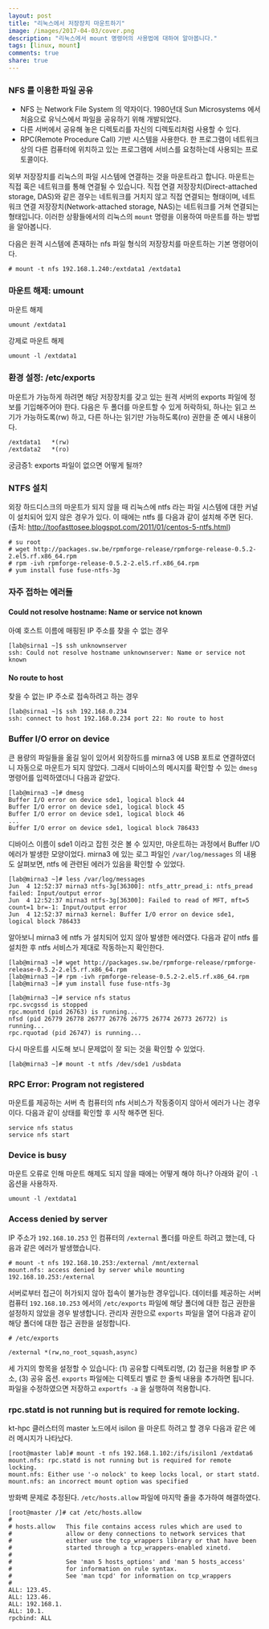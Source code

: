 ```yaml
---
layout: post
title: "리눅스에서 저장장치 마운트하기"
image: /images/2017-04-03/cover.png
description: "리눅스에서 mount 명령어의 사용법에 대하여 알아봅니다."
tags: [linux, mount]
comments: true
share: true
---
```


### NFS 를 이용한 파일 공유

* NFS 는 Network File System 의 약자이다.
  1980년대 Sun Microsystems 에서 처음으로 유닉스에서 파일을 공유하기 위해 개발되었다.
* 다른 서버에서 공유해 놓은 디렉토리를 자신의 디렉토리처럼 사용할 수 있다.
* RPC(Remote Procedure Call) 기반 시스템을 사용한다.
  한 프로그램이 네트워크 상의 다른 컴퓨터에 위치하고 있는 프로그램에 서비스를 요청하는데 사용되는 프로토콜이다. 

외부 저장장치를 리눅스의 파일 시스템에 연결하는 것을 마운트라고 합니다.
마운트는 직접 혹은 네트워크를 통해 연결될 수 있습니다.
직접 연결 저장장치(Direct-attached storage, DAS)와 같은 경우는 네트워크를 거치지 않고 직접 연결되는 형태이며,
네트워크 연결 저장장치(Network-attached storage, NAS)는 네트워크를 거쳐 연결되는 형태입니다.
이러한 상황들에서의 리눅스의 `mount` 명령을 이용하여 마운트를 하는 방법을 알아봅니다.

다음은 원격 시스템에 존재하는 nfs 파일 형식의 저장장치를 마운트하는 기본 명령어이다.

```
# mount -t nfs 192.168.1.240:/extdata1 /extdata1
```


### 마운트 해제: umount

마운트 해제

```
umount /extdata1
```

강제로 마운트 해제

```
umount -l /extdata1
```


### 환경 설정: /etc/exports

마운트가 가능하게 하려면 해당 저장장치를 갖고 있는 원격 서버의 exports 파일에 정보를 기입해주어야 한다.
다음은 두 폴더를 마운트할 수 있게 허락하되, 하나는 읽고 쓰기가 가능하도록(rw) 하고,
다른 하나는 읽기만 가능하도록(ro) 권한을 준 예시 내용이다.

```
/extdata1   *(rw)
/extdata2   *(ro)
```

궁금증1: exports 파일이 없으면 어떻게 될까?


### NTFS 설치

외장 하드디스크의 마운트가 되지 않을 때 리눅스에 ntfs 라는 파일 시스템에 대한 커널이 설치되어 있지 않은 경우가 있다.
이 때에는 ntfs 를 다음과 같이 설치해 주면 된다. (출처: http://toofasttosee.blogspot.com/2011/01/centos-5-ntfs.html)

```
# su root
# wget http://packages.sw.be/rpmforge-release/rpmforge-release-0.5.2-2.el5.rf.x86_64.rpm
# rpm -ivh rpmforge-release-0.5.2-2.el5.rf.x86_64.rpm
# yum install fuse fuse-ntfs-3g
```


### 자주 접하는 에러들

#### Could not resolve hostname: Name or service not known

아예 호스트 이름에 매핑된 IP 주소를 찾을 수 없는 경우

```
[lab@sirna1 ~]$ ssh unknownserver
ssh: Could not resolve hostname unknownserver: Name or service not known
```

#### No route to host

찾을 수 없는 IP 주소로 접속하려고 하는 경우

```
[lab@sirna1 ~]$ ssh 192.168.0.234
ssh: connect to host 192.168.0.234 port 22: No route to host
```

### Buffer I/O error on device

큰 용량의 파일들을 옮길 일이 있어서 외장하드를 mirna3 에 USB 포트로 연결하였더니 자동으로 마운트가 되지 않았다.
그래서 디바이스의 메시지를 확인할 수 있는 `dmesg` 명령어를 입력하였더니 다음과 같았다.

```
[lab@mirna3 ~]# dmesg
Buffer I/O error on device sde1, logical block 44
Buffer I/O error on device sde1, logical block 45
Buffer I/O error on device sde1, logical block 46
...
Buffer I/O error on device sde1, logical block 786433
```

디바이스 이름이 sde1 이라고 잡힌 것은 볼 수 있지만, 마운트하는 과정에서 Buffer I/O 에러가 발생한 모양이었다.
mirna3 에 있는 로그 파일인 `/var/log/messages` 의 내용도 살펴보면, ntfs 에 관련된 에러가 있음을 확인할 수 있었다.

```
[lab@mirna3 ~]# less /var/log/messages
Jun  4 12:52:37 mirna3 ntfs-3g[36300]: ntfs_attr_pread_i: ntfs_pread failed: Input/output error
Jun  4 12:52:37 mirna3 ntfs-3g[36300]: Failed to read of MFT, mft=5 count=1 br=-1: Input/output error
Jun  4 12:52:37 mirna3 kernel: Buffer I/O error on device sde1, logical block 786433
```

알아보니 mirna3 에 ntfs 가 설치되어 있지 않아 발생한 에러였다.
다음과 같이 ntfs 를 설치한 후 ntfs 서비스가 제대로 작동하는지 확인한다.

```
[lab@mirna3 ~]# wget http://packages.sw.be/rpmforge-release/rpmforge-release-0.5.2-2.el5.rf.x86_64.rpm
[lab@mirna3 ~]# rpm -ivh rpmforge-release-0.5.2-2.el5.rf.x86_64.rpm
[lab@mirna3 ~]# yum install fuse fuse-ntfs-3g
```

```
[lab@mirna3 ~]# service nfs status
rpc.svcgssd is stopped
rpc.mountd (pid 26763) is running...
nfsd (pid 26779 26778 26777 26776 26775 26774 26773 26772) is running...
rpc.rquotad (pid 26747) is running...
```

다시 마운트를 시도해 보니 문제없이 잘 되는 것을 확인할 수 있었다.

```
[lab@mirna3 ~]# mount -t ntfs /dev/sde1 /usbdata
```


### RPC Error: Program not registered

마운트를 제공하는 서버 측 컴퓨터의 nfs 서비스가 작동중이지 않아서 에러가 나는 경우이다.
다음과 같이 상태를 확인할 후 시작 해주면 된다.

```
service nfs status
service nfs start
```


### Device is busy

마운트 오류로 인해 마운트 해제도 되지 않을 때에는 어떻게 해야 하나? 아래와 같이 `-l` 옵션을 사용하자.

```
umount -l /extdata1
```


### Access denied by server

IP 주소가 `192.168.10.253` 인 컴퓨터의 `/external` 폴더를 마운트 하려고 했는데, 다음과 같은 에러가 발생했습니다.  

```
# mount -t nfs 192.168.10.253:/external /mnt/external
mount.nfs: access denied by server while mounting 192.168.10.253:/external
```

서버로부터 접근이 허가되지 않아 접속이 불가능한 경우입니다. 데이터를 제공하는 서버 컴퓨터 `192.168.10.253` 에서의
`/etc/exports` 파일에 해당 폴더에 대한 접근 권한을 설정하지 않았을 경우 발생합니다. 관리자 권한으로 `exports` 파일을
열어 다음과 같이 해당 폴더에 대한 접근 권한을 설정합니다.

```
# /etc/exports

/external *(rw,no_root_squash,async)
```

세 가지의 항목을 설정할 수 있습니다: (1) 공유할 디렉토리명, (2) 접근을 허용할 IP 주소, (3) 공유 옵션. `exports` 파일에는
디렉토리 별로 한 줄씩 내용을 추가하면 됩니다. 파일을 수정하였으면 저장하고 `exportfs -a` 을 실행하여 적용합니다.


### rpc.statd is not running but is required for remote locking.

kt-hpc 클러스터의 master 노드에서 isilon 을 마운트 하려고 할 경우 다음과 같은 에러 메시지가 나타났다. 

```
[root@master lab]# mount -t nfs 192.168.1.102:/ifs/isilon1 /extdata6
mount.nfs: rpc.statd is not running but is required for remote locking.
mount.nfs: Either use '-o nolock' to keep locks local, or start statd.
mount.nfs: an incorrect mount option was specified
```

방화벽 문제로 추정된다. `/etc/hosts.allow` 파일에 마지막 줄을 추가하여 해결하였다.

```
[root@master /]# cat /etc/hosts.allow
#
# hosts.allow   This file contains access rules which are used to
#               allow or deny connections to network services that
#               either use the tcp_wrappers library or that have been
#               started through a tcp_wrappers-enabled xinetd.
#
#               See 'man 5 hosts_options' and 'man 5 hosts_access'
#               for information on rule syntax.
#               See 'man tcpd' for information on tcp_wrappers
#
ALL: 123.45.
ALL: 123.46.
ALL: 192.168.1.
ALL: 10.1.
rpcbind: ALL
```
